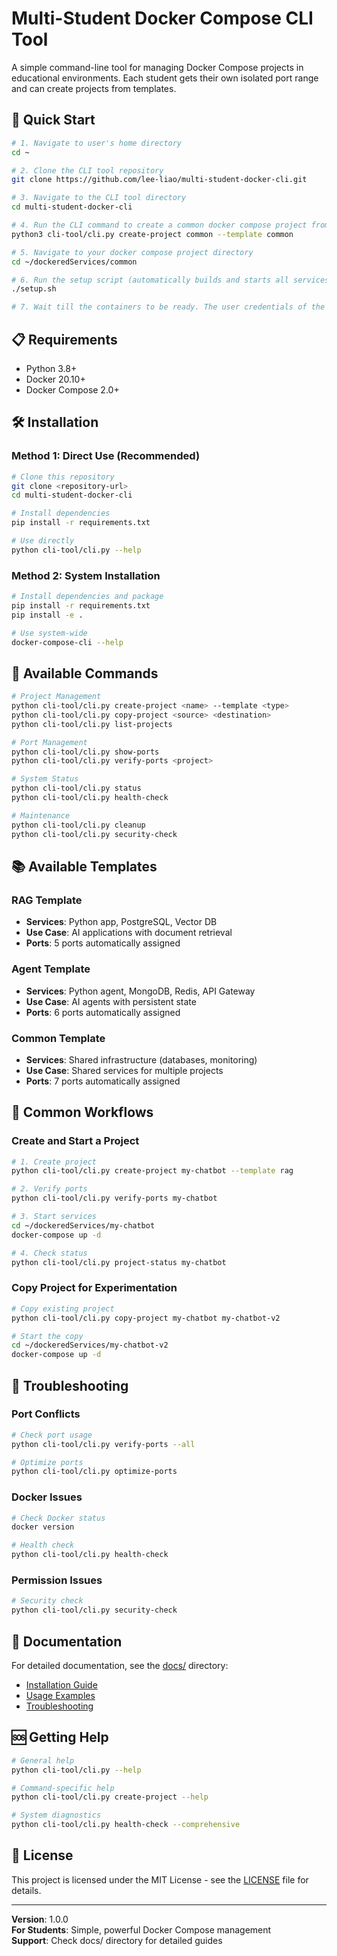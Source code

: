 # Multi-Student Docker Compose CLI Tool

A simple command-line tool for managing Docker Compose projects in educational environments. Each student gets their own isolated port range and can create projects from templates.

## 🚀 Quick Start

```bash
# 1. Navigate to user's home directory
cd ~

# 2. Clone the CLI tool repository
git clone https://github.com/lee-liao/multi-student-docker-cli.git

# 3. Navigate to the CLI tool directory
cd multi-student-docker-cli

# 4. Run the CLI command to create a common docker compose project from the common template
python3 cli-tool/cli.py create-project common --template common

# 5. Navigate to your docker compose project directory
cd ~/dockeredServices/common

# 6. Run the setup script (automatically builds and starts all services)
./setup.sh

# 7. Wait till the containers to be ready. The user credentials of the services can be found in ~/dockeredServices/common/docker-compose.yml.
```

## 📋 Requirements

- Python 3.8+
- Docker 20.10+
- Docker Compose 2.0+

## 🛠 Installation

### Method 1: Direct Use (Recommended)
```bash
# Clone this repository
git clone <repository-url>
cd multi-student-docker-cli

# Install dependencies
pip install -r requirements.txt

# Use directly
python cli-tool/cli.py --help
```

### Method 2: System Installation
```bash
# Install dependencies and package
pip install -r requirements.txt
pip install -e .

# Use system-wide
docker-compose-cli --help
```

## 🎯 Available Commands

```bash
# Project Management
python cli-tool/cli.py create-project <name> --template <type>
python cli-tool/cli.py copy-project <source> <destination>
python cli-tool/cli.py list-projects

# Port Management
python cli-tool/cli.py show-ports
python cli-tool/cli.py verify-ports <project>

# System Status
python cli-tool/cli.py status
python cli-tool/cli.py health-check

# Maintenance
python cli-tool/cli.py cleanup
python cli-tool/cli.py security-check
```

## 📚 Available Templates

### RAG Template
- **Services**: Python app, PostgreSQL, Vector DB
- **Use Case**: AI applications with document retrieval
- **Ports**: 5 ports automatically assigned

### Agent Template
- **Services**: Python agent, MongoDB, Redis, API Gateway
- **Use Case**: AI agents with persistent state
- **Ports**: 6 ports automatically assigned

### Common Template
- **Services**: Shared infrastructure (databases, monitoring)
- **Use Case**: Shared services for multiple projects
- **Ports**: 7 ports automatically assigned

## 🔧 Common Workflows

### Create and Start a Project
```bash
# 1. Create project
python cli-tool/cli.py create-project my-chatbot --template rag

# 2. Verify ports
python cli-tool/cli.py verify-ports my-chatbot

# 3. Start services
cd ~/dockeredServices/my-chatbot
docker-compose up -d

# 4. Check status
python cli-tool/cli.py project-status my-chatbot
```

### Copy Project for Experimentation
```bash
# Copy existing project
python cli-tool/cli.py copy-project my-chatbot my-chatbot-v2

# Start the copy
cd ~/dockeredServices/my-chatbot-v2
docker-compose up -d
```

## 🚨 Troubleshooting

### Port Conflicts
```bash
# Check port usage
python cli-tool/cli.py verify-ports --all

# Optimize ports
python cli-tool/cli.py optimize-ports
```

### Docker Issues
```bash
# Check Docker status
docker version

# Health check
python cli-tool/cli.py health-check
```

### Permission Issues
```bash
# Security check
python cli-tool/cli.py security-check
```

## 📖 Documentation

For detailed documentation, see the [docs/](docs/) directory:

- [Installation Guide](docs/installation.md)
- [Usage Examples](docs/usage.md)
- [Troubleshooting](docs/troubleshooting.md)

## 🆘 Getting Help

```bash
# General help
python cli-tool/cli.py --help

# Command-specific help
python cli-tool/cli.py create-project --help

# System diagnostics
python cli-tool/cli.py health-check --comprehensive
```

## 📄 License

This project is licensed under the MIT License - see the [LICENSE](LICENSE) file for details.

---

**Version**: 1.0.0  
**For Students**: Simple, powerful Docker Compose management  
**Support**: Check docs/ directory for detailed guides
